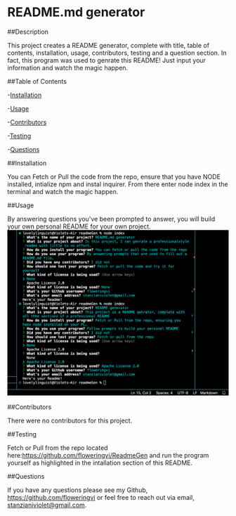 # README.md generator 
 ##Description

 This project creates a README generator, complete with title, table of contents, installation, usage, contributors, testing and a question section. In fact, this program was used to genrate this README! Just input your information and watch the magic happen.

  ##Table of Contents

 -[Installation](#installation)

 -[Usage](#usage) 

 -[Contributors](#contributors) 

 -[Testing](#testing)

 -[Questions](#questions)

  ##Installation 

 You can Fetch or Pull the code from the repo, ensure that you have NODE installed, intialize npm and instal inquirer. From there enter node index in the terminal and watch the magic happen.

  ##Usage 

   By answering questions you've been prompted to answer, you will build your own personal README for your own project.  
   ![Screenshot of terminal](/assets/photots/screenshot.png)  

  ##Contributors

  There were no contributors for this project.

   ##Testing 

   Fetch or Pull from the repo located here:https://github.com/floweringvi/ReadmeGen and run the program yourself as highlighted in the intallation section of this README. 

   ##Questions 
   
   If you have any questions please see my Github, https://github.com/floweringvi or feel free to reach out via email, stanzianiviolet@gmail.com. 